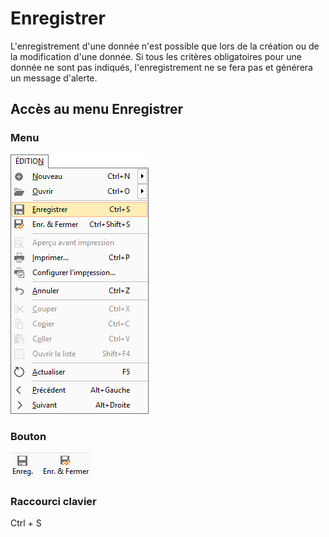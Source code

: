 # Enregistrer

L'enregistrement d'une donnée n'est possible que lors de la création 
 ou de la modification d'une donnée. Si tous les critères obligatoires 
 pour une donnée ne sont pas indiqués, l'enregistrement ne se fera pas 
 et générera un message d'alerte.


## Accès au menu Enregistrer


### Menu


![](../assets/images/4/MenuEnregistrer.png)


### Bouton


![](../assets/images/4/BoutonEnregistrer.png)


### Raccourci clavier


Ctrl + 
 S



